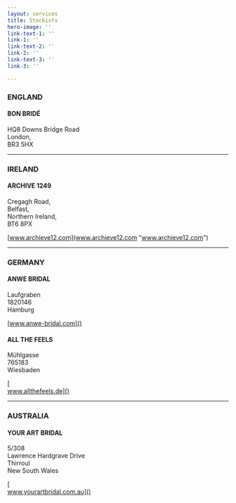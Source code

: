 ```yaml
---
layout: services
title: Stockists
hero-image: ''
link-text-1: ''
link-1: ''
link-text-2: ''
link-2: ''
link-text-3: ''
link-3: ''

---
```

### ENGLAND

#### BON BRIDÉ

HQ8 Downs Bridge Road  
London,  
BR3 5HX

***

### IRELAND

#### ARCHIVE 1249

Cregagh Road,  
Belfast,  
Northern Ireland,  
BT6 8PX

[www.archieve12.com](www.archieve12.com "www.archieve12.com")

***

### GERMANY

#### ANWE BRIDAL

Laufgraben  
1820146  
Hamburg

[www.anwe-bridal.com]()

#### ALL THE FEELS

Mühlgasse  
765183  
Wiesbaden

[  
www.allthefeels.de]()

***

### AUSTRALIA

#### YOUR ART BRIDAL

5/308  
Lawrence Hardgrave Drive  
Thirroul  
New South Wales

[  
www.yourartbridal.com.au]()